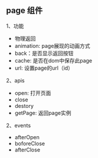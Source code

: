 ## page 组件

1、功能

* 物理返回
* animation: page展现的动画方式
* back：是否显示返回按钮
* cache: 是否在dom中保存此page
* url: 设置page的url（id）

2、apis

* open: 打开页面
* close
* destory
* getPage: 返回page实例

2、events

* afterOpen
* boforeClose
* afterClose

